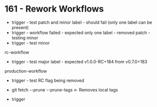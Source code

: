 # 161 - Rework Workflows

- trigger - test patch and minor label - should fail (only one label can be present)
- trigger - workflow failed - expected only one label - removed patch - testing minor
- trigger - test minor

rc-workflow
- trigger - test major label - expected v1.0.0-RC+184 from v0.7.0+183

production-workflow
- trigger - test RC flag being removed
- git fetch --prune --prune-tags <- Removes local tags

- trigger
